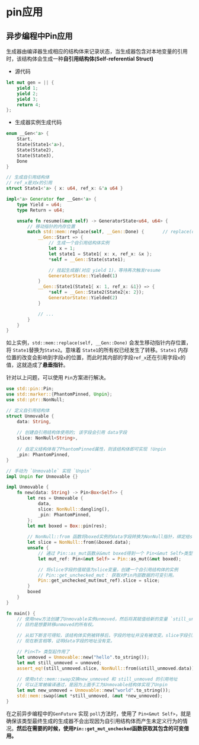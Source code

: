 # pin应用

## 异步编程中Pin应用

生成器由编译器生成相应的结构体来记录状态，当生成器包含对本地变量的引用时，该结构体会生成一种**自引用结构体(Self-referential Struct)**

* 源代码

```rust
let mut gen = || {
    yield 1;
    yield 2;
    yield 3;
    return 4;
};
```

* 生成器实例生成代码

```rust
enum __Gen<'a> {
    Start,
    State(State1<'a>),
    State(State2),
    State(State3),
    Done
}

// 生成自引用结构体
// ref_x是对x的引用
struct State1<'a> { x: u64, ref_x: &'a u64 }

impl<'a> Generator for __Gen<'a> {
    type Yield = u64;
    type Return = u64;

    unsafe fn resume(&mut self) -> GeneratorState<u64, u64> {
        // 移动指针的内存位置
        match std::mem::replace(self, __Gen::Done) {       // replace(dest, src)
            __Gen::Start => {
                // 生成一个自引用结构体实例
                let x = 1;
                let state1 = State1{ x: x, ref_x: &x };
                *self = __Gen::State(state1);

                // 挂起生成器(对应 yield 1)，等待再次触发resume
                GeneratorState::Yielded(1)
            }
            __Gen::State1(State1{ x: 1, ref_x: &1}) => {
                *self = __Gen::State2(State2{x: 2});
                GeneratorState::Yielded(2)
            }

            // ...
        }
    }
}
```

如上实例，`std::mem::replace(self, __Gen::Done)` 会发生移动指针内存位置，将 `State1`替换为`State2`。意味着 `State1`的所有权已经发生了转移。`State1` 内存位置的改变会影响到字段`x`的位置，而此时其内部的字段`ref_x`还在引用字段`x`的值，这就造成了**悬垂指针**。

针对以上问题，可以使用 `Pin`方案进行解决。

```rust
use std::pin::Pin;
use std::marker::{PhantomPinned, Unpin};
use std::ptr::NonNull;

// 定义自引用结构体
struct Unmovable {
    data: String,
    
    // 创建自引用结构体使用的; 该字段会引用 data字段
    slice: NonNull<String>,
    
    // 自定义结构体有了PhantomPinned属性，则该结构体即可实现 !Unpin
    _pin: PhantomPinned,
}

// 手动为 `Unmovable` 实现 `Unpin`
impl Unpin for Unmovable {}

impl Unmovable {
    fn new(data: String) -> Pin<Box<Self>> {
        let res = Unmovable {
            data,
            slice: NonNull::dangling(),
            _pin: PhantomPinned,
        };
        let mut boxed = Box::pin(res);
        
        // NonNull::from 函数将boxed实例的data字段转换为NonNull指针，绑定给slice变量
        let slice = NonNull::from(&boxed.data);
        unsafe {
            // 通过 Pin::as_mut函数从&mut boxed得到一个 Pin<&mut Self>类型的值 mut_ref(Pin<&mut Unmovable>)
            let mut_ref: Pin<&mut Self> = Pin::as_mut(&mut boxed);

            // 将slice字段的值赋值为slice变量，创建一个自引用结构体的实例
            // Pin::get_unchecked_mut： 获取对Pin内部数据的可变引用。
            Pin::get_unchecked_mut(mut_ref).slice = slice;
        }
        boxed
    }   
}

fn main() {
    // 使用new方法创建了Unmovable实例unmoved，然后将其赋值给新的变量 `still_unmoved`,
    // 目的是想要转移unmoved的所有权。
    
    // 从如下断言可得知，该结构体实例被转移后，字段的地址并没有被改变。slice字段引用的data字段最初的地址，
    // 现在断言相等，证明data字段的地址没有变。

    // Pin<T> 类型起作用了
    let unmoved = Unmovable::new("hello".to_string());
    let mut still_unmoved = unmoved;
    assert_eq!(still_unmoved.slice, NonNull::from(&still_unmoved.data));
 
    // 使用std::mem::swap交换new_unmoved 和 still_unmoved 的引用地址
    // 可以正常被编译通过，是因为上面手工为Unmovable结构体实现了Unpin
    let mut new_unmoved = Unmovable::new("world".to_string());
    std::mem::swap(&mut *still_unmoved, &mut *new_unmoved);
}
```

在之前异步编程中的`GenFuture` 实现 `poll`方法时，使用了 `Pin<&mut Self>`，就是确保该类型最终生成的生成器不会出现因为自引用结构体而产生未定义行为的情况。**然后在需要的时候，使用`Pin::get_mut_unchecked`函数获取其包含的可变借用。**
